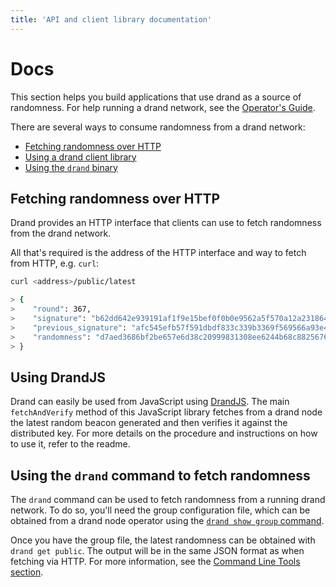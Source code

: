 ```yaml
---
title: 'API and client library documentation'
---
```


# Docs

This section helps you build applications that use drand as a source of randomness. For help running a drand network, see the [Operator's Guide](../operators/).

There are several ways to consume randomness from a drand network:

- [Fetching randomness over HTTP](#fetching-randomness-over-http)
- [Using a drand client library](#using-a-drand-client-library)
- [Using the `drand` binary](#using-the-drand-command-to-fetch-randomness)

## Fetching randomness over HTTP

Drand provides an HTTP interface that clients can use to fetch randomness from the drand network.

All that's required is the address of the HTTP interface and way to fetch from HTTP, e.g. `curl`:

```bash
curl <address>/public/latest

> {
>    "round": 367,
>    "signature": "b62dd642e939191af1f9e15bef0f0b0e9562a5f570a12a231864afe468377e2a6424a92ccfc34ef1471cbd58c37c6b020cf75ce9446d2aa1252a090250b2b1441f8a2a0d22208dcc09332eaa0143c4a508be13de63978dbed273e3b9813130d5",
>    "previous_signature": "afc545efb57f591dbdf833c339b3369f569566a93e49578db46b6586299422483b7a2d595814046e2847494b401650a0050981e716e531b6f4b620909c2bf1476fd82cf788a110becbc77e55746a7cccd47fb171e8ae2eea2a22fcc6a512486d",
>    "randomness": "d7aed3686bf2be657e6d38c20999831308ee6244b68c8825676db580e7e3bec6"
> }
```

## Using DrandJS

Drand can easily be used from JavaScript using [DrandJS](https://github.com/drand/drandjs). The main `fetchAndVerify` method of this JavaScript
library fetches from a drand node the latest random beacon generated and then verifies it against the distributed key. For more details on the
procedure and instructions on how to use it, refer to the readme.

## Using the `drand` command to fetch randomness

The `drand` command can be used to fetch randomness from a running drand network. To do so, you'll need the group configuration file,
which can be obtained from a drand node operator using the [`drand show group` command](../operators/drand-cli/#drand-show).

Once you have the group file, the latest randomness can be obtained with `drand get public`. The output will be in the same JSON format
as when fetching via HTTP. For more information, see the [Command Line Tools section](/operators/drand-cli/#drand-get).
